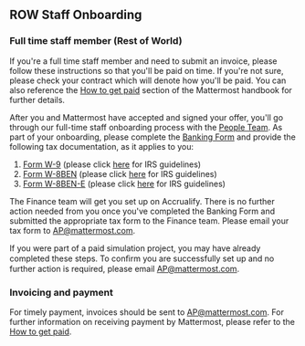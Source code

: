 ## ROW Staff Onboarding

### Full time staff member (Rest of World)

If you're a full time staff member and need to submit an invoice, please follow these instructions so that you'll be paid on time. If you're not sure, please check your contract which will denote how you'll be paid. You can also reference the [How to get paid](https://handbook.mattermost.com/company/how-to-guides-for-staff/how-to-get-paid) section of the Mattermost handbook for further details.

After you and Mattermost have accepted and signed your offer, you'll go through our full-time staff onboarding process with the [People Team](https://community.mattermost.com/private-core/channels/ask-people-team). As part of your onboarding, please complete the [Banking Form](https://handbook.mattermost.com/company/how-to-guides-for-staff/how-to-get-paid#banking-form) and provide the following tax documentation, as it applies to you:

1. [Form W-9](https://www.irs.gov/pub/irs-pdf/fw9.pdf) \(please click [here](https://www.irs.gov/pub/irs-pdf/iw9.pdf) for IRS guidelines\)
2. [Form W-8BEN](https://www.irs.gov/pub/irs-pdf/fw8ben.pdf) \(please click [here](https://www.irs.gov/pub/irs-pdf/iw8ben.pdf) for IRS guidelines\)
3. [Form W-8BEN-E](https://www.irs.gov/pub/irs-pdf/fw8bene.pdf) \(please click [here](https://www.irs.gov/pub/irs-pdf/iw8bene.pdf) for IRS guidelines\)

The Finance team will get you set up on Accrualify. There is no further action needed from you once you've completed the Banking Form and submitted the appropriate tax form to the Finance team. Please email your tax form to AP@mattermost.com.

If you were part of a paid simulation project, you may have already completed these steps. To conﬁrm you are successfully set up and no further action is required, please email AP@mattermost.com.

### Invoicing and payment

For timely payment, invoices should be sent to AP@mattermost.com. For further information on receiving payment by Mattermost, please refer to the [How to get paid](https://handbook.mattermost.com/company/how-to-guides-for-staff/how-to-get-paid).
